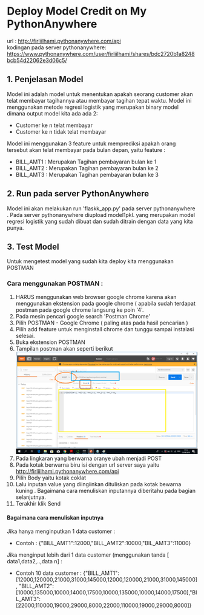 # Deploy Model Credit on My PythonAnywhere
url : http://firliilhami.pythonanywhere.com/api <br>
kodingan pada server pythonanywhere: https://www.pythonanywhere.com/user/firliilhami/shares/bdc2720b1a8248bcb54d22062e3d06c5/
## 1. Penjelasan Model
Model ini adalah model untuk menentukan apakah seorang customer akan telat membayar tagihannya atau membayar tagihan tepat waktu. Model ini menggunakan metode regresi logistik yang merupakan binary model dimana output model kita ada ada 2:
* Customer ke n telat membayar
* Customer ke n tidak telat membayar

Model ini menggunakan 3 feature untuk memprediksi apakah orang tersebut akan telat membayar pada bulan depan, yaitu feature :
* BILL_AMT1 : Merupakan Tagihan pembayaran bulan ke 1
* BILL_AMT2 : Merupakan Tagihan pembayaran bulan ke 2
* BILL_AMT3 : Merupakan Tagihan pembayaran bulan ke 3

## 2. Run pada server PythonAnywhere
Model ini akan melakukan run 'flaskk_app.py' pada server pythonanywhere .
Pada server pythonanywhere diupload model1pkl. yang merupakan model regresi logistik yang sudah dibuat dan sudah ditrain dengan data yang kita punya.

## 3. Test Model
Untuk mengetest model yang sudah kita deploy kita menggunakan POSTMAN

### Cara menggunakan POSTMAN :
1. HARUS menggunakan web browser google chrome karena akan menggunakan ekstension pada google chrome ( apabila sudah terdapat postman pada google chrome langsung ke poin '4'.
2. Pada mesin pencari google search 'Postman Chrome'
3. Pilih POSTMAN - Google Chrome  ( paling atas pada hasil pencarian )
3. Pilih add feature untuk menginstall chrome dan tunggu sampai instalasi selesai.
4. Buka ekstension POSTMAN
5. Tampilan postman akan seperti berikut
 ![](https://raw.githubusercontent.com/firliilhami/API/master/gambar%20postman.png)
7. Pada lingkaran yang berwarna oranye ubah menjadi POST
8. Pada kotak berwarna biru isi dengan url server saya yaitu http://firliilhami.pythonanywhere.com/api
9. Pilih Body yaitu kotak coklat
10. Lalu inputan value yang diingiinkan dituliskan pada kotak bewarna kuning . Bagaimana cara menuliskan inputannya diberitahu pada bagian selanjutnya.
11. Terakhir klik Send

#### Bagaimana cara menuliskan inputnya
Jika hanya menginputkan 1 data customer :
* Contoh : {"BILL_AMT1":12000,"BILL_AMT2":10000,"BIL_AMT3":11000}

Jika menginput lebih dari 1 data customer (menggunakan tanda [ data1,data2,..,data n] :
 * Contoh 10 data customer : {"BILL_AMT1":[12000,120000,21000,31000,145000,12000,120000,21000,31000,145000],
 "BILL_AMT2":[10000,135000,10000,14000,17500,10000,135000,10000,14000,17500],"BIL_AMT3":[22000,110000,19000,29000,8000,22000,110000,19000,29000,8000]}



